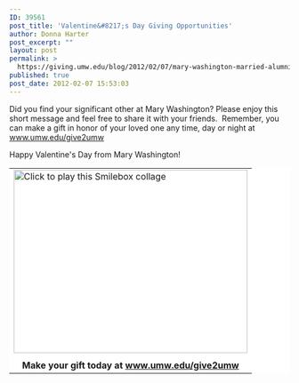 ```yaml
---
ID: 39561
post_title: 'Valentine&#8217;s Day Giving Opportunities'
author: Donna Harter
post_excerpt: ""
layout: post
permalink: >
  https://giving.umw.edu/blog/2012/02/07/mary-washington-married-alumni/
published: true
post_date: 2012-02-07 15:53:03
---
```

Did you find your significant other at Mary Washington? Please enjoy this short message and feel free to share it with your friends.  Remember, you can make a gift in honor of your loved one any time, day or night at <a href="http://umw.edu/give2umw" target="_blank">www.umw.edu/give2umw</a>

Happy Valentine's Day from Mary Washington!
<table border="0" cellspacing="0" cellpadding="0" bgcolor="#ffffff">
<tbody>
<tr>
<td><a href="http://smilebox.com/play/4d6a6b344f4463334e544d3d0d0a&amp;blogview=true&amp;campaign=blog_playback_link" target="_blank"><img src="http://smilebox.com/snap/4d6a6b344f4463334e544d3d0d0a.jpg" alt="Click to play this Smilebox collage" width="420" height="330" /></a></td>
</tr>
<tr>
<td></td>
</tr>
<tr>
<td align="center"><strong><strong>Make your gift today at <a href="http://umw.edu/give2umw" target="_blank">www.umw.edu/give2umw</a></strong></strong></td>
</tr>
</tbody>
</table>
<h1><strong>
</strong></h1>